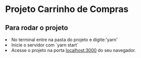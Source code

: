 # Projeto Carrinho de Compras

## Para rodar o projeto

<li>No terminal entre na pasta do projeto e digite:'yarn'</li>
<li>Inicie o servidor com `yarn start`</li>
<li>Acesse o projeto na porta <a href="http://localhost:3000">localhost:3000</a> do seu navegador.</li>
